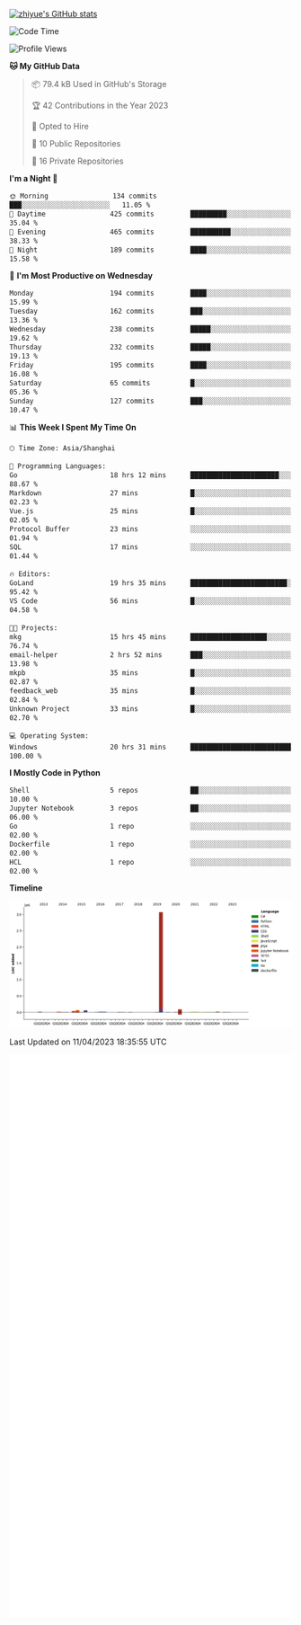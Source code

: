 
[![zhiyue's GitHub stats](https://github-readme-stats.vercel.app/api?username=zhiyue)](https://github.com/anuraghazra/github-readme-stats&&show_icons=true)

<!--START_SECTION:waka-->
![Code Time](http://img.shields.io/badge/Code%20Time-1%2C084%20hrs%201%20min-blue)

![Profile Views](http://img.shields.io/badge/Profile%20Views-0-blue)

**🐱 My GitHub Data** 

> 📦 79.4 kB Used in GitHub's Storage 
 > 
> 🏆 42 Contributions in the Year 2023
 > 
> 💼 Opted to Hire
 > 
> 📜 10 Public Repositories 
 > 
> 🔑 16 Private Repositories 
 > 
**I'm a Night 🦉** 

```text
🌞 Morning                134 commits         ███░░░░░░░░░░░░░░░░░░░░░░   11.05 % 
🌆 Daytime                425 commits         █████████░░░░░░░░░░░░░░░░   35.04 % 
🌃 Evening                465 commits         ██████████░░░░░░░░░░░░░░░   38.33 % 
🌙 Night                  189 commits         ████░░░░░░░░░░░░░░░░░░░░░   15.58 % 
```
📅 **I'm Most Productive on Wednesday** 

```text
Monday                   194 commits         ████░░░░░░░░░░░░░░░░░░░░░   15.99 % 
Tuesday                  162 commits         ███░░░░░░░░░░░░░░░░░░░░░░   13.36 % 
Wednesday                238 commits         █████░░░░░░░░░░░░░░░░░░░░   19.62 % 
Thursday                 232 commits         █████░░░░░░░░░░░░░░░░░░░░   19.13 % 
Friday                   195 commits         ████░░░░░░░░░░░░░░░░░░░░░   16.08 % 
Saturday                 65 commits          █░░░░░░░░░░░░░░░░░░░░░░░░   05.36 % 
Sunday                   127 commits         ███░░░░░░░░░░░░░░░░░░░░░░   10.47 % 
```


📊 **This Week I Spent My Time On** 

```text
🕑︎ Time Zone: Asia/Shanghai

💬 Programming Languages: 
Go                       18 hrs 12 mins      ██████████████████████░░░   88.67 % 
Markdown                 27 mins             █░░░░░░░░░░░░░░░░░░░░░░░░   02.23 % 
Vue.js                   25 mins             █░░░░░░░░░░░░░░░░░░░░░░░░   02.05 % 
Protocol Buffer          23 mins             ░░░░░░░░░░░░░░░░░░░░░░░░░   01.94 % 
SQL                      17 mins             ░░░░░░░░░░░░░░░░░░░░░░░░░   01.44 % 

🔥 Editors: 
GoLand                   19 hrs 35 mins      ████████████████████████░   95.42 % 
VS Code                  56 mins             █░░░░░░░░░░░░░░░░░░░░░░░░   04.58 % 

🐱‍💻 Projects: 
mkg                      15 hrs 45 mins      ███████████████████░░░░░░   76.74 % 
email-helper             2 hrs 52 mins       ███░░░░░░░░░░░░░░░░░░░░░░   13.98 % 
mkpb                     35 mins             █░░░░░░░░░░░░░░░░░░░░░░░░   02.87 % 
feedback_web             35 mins             █░░░░░░░░░░░░░░░░░░░░░░░░   02.84 % 
Unknown Project          33 mins             █░░░░░░░░░░░░░░░░░░░░░░░░   02.70 % 

💻 Operating System: 
Windows                  20 hrs 31 mins      █████████████████████████   100.00 % 
```

**I Mostly Code in Python** 

```text
Shell                    5 repos             ██░░░░░░░░░░░░░░░░░░░░░░░   10.00 % 
Jupyter Notebook         3 repos             ██░░░░░░░░░░░░░░░░░░░░░░░   06.00 % 
Go                       1 repo              ░░░░░░░░░░░░░░░░░░░░░░░░░   02.00 % 
Dockerfile               1 repo              ░░░░░░░░░░░░░░░░░░░░░░░░░   02.00 % 
HCL                      1 repo              ░░░░░░░░░░░░░░░░░░░░░░░░░   02.00 % 
```



**Timeline**

![Lines of Code chart](https://raw.githubusercontent.com/zhiyue/zhiyue/main/assets/bar_graph.png)


 Last Updated on 11/04/2023 18:35:55 UTC
<!--END_SECTION:waka-->

<!-- [![Top Langs](https://github-readme-stats.vercel.app/api/top-langs/?username=zhiyue)](https://github.com/anuraghazra/github-readme-stats) -->

![](./github-metrics.svg)

